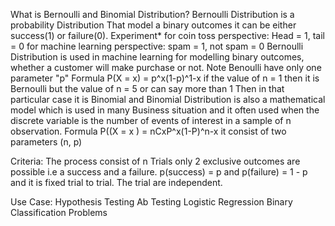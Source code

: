 What is Bernoulli and Binomial Distribution? Bernoulli Distribution is a probability
Distribution That model a binary outcomes it can be either success(1) or failure(0).
Experiment* for coin toss perspective: Head = 1, tail = 0 
for machine learning perspective: spam = 1, not spam = 0 
Bernoulli Distribution is used in machine learning for modelling binary outcomes,
whether a customer will make purchase or not. Note Benoulli have only one parameter "p" Formula P(X = x) = p^x(1-p)^1-x 
if the value of n = 1 then it is Bernoulli but the value of n = 5 or can say more than 1 
Then in that particular case it is Binomial and Binomial Distribution is also a mathematical model which is used in many Business situation 
and it often used when the discrete variable is the number of events of interest in a sample of n observation. Formula P((X = x ) = nCxP^x(1-P)^n-x 
it consist of two parameters (n, p)

Criteria:
The process consist of n Trials
only 2 exclusive outcomes are possible i.e a success and a failure.
p(success) = p and p(failure) = 1 - p and it is fixed trial to trial.
The trial are independent.

Use Case:
Hypothesis Testing
Ab Testing
Logistic Regression
Binary Classification Problems
